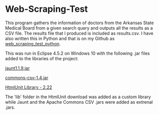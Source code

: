 # Web-Scraping-Test
This program gathers the information of doctors from the Arkansas State Medical Board from a given search query and outputs all the results as a CSV file. The results file that I produced is included as results.csv. I have also written this in Python and that is on my Github as [web_scraping_test_python](https://github.com/walco005/web_scraping_test_python).

This was run in Eclipse 4.5.2 on Windows 10 with the following .jar files added to the libraries of the project:

[jaunt1.1.9.jar](http://jaunt-api.com/download.htm)

[commons-csv-1.4.jar](https://commons.apache.org/proper/commons-csv/download_csv.cgi)

[HtmlUnit Library - 2.22](https://sourceforge.net/projects/htmlunit/files/htmlunit/)

The 'lib' folder in the HtmlUnit download was added as a custom library while Jaunt and the Apache Commons CSV .jars were added as extrenal .jars.

